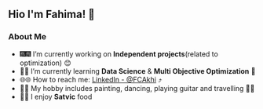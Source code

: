 ## Hio I'm Fahima! 🙌

### About Me
- 🎆🎆 I’m currently working on **Independent projects**(related to optimization) 😊
- 📘💙 I’m currently learning **Data Science** & **Multi Objective Optimization** 🥰
- 🌐🌐 How to reach me: [LinkedIn - @FCAkhi](https://www.linkedin.com/in/fcakhi/) ⤴️
- 🎨💃 My hobby includes painting, dancing, playing guitar and travelling 🎸🚆
- 🥑🍎 I enjoy **Satvic** food





